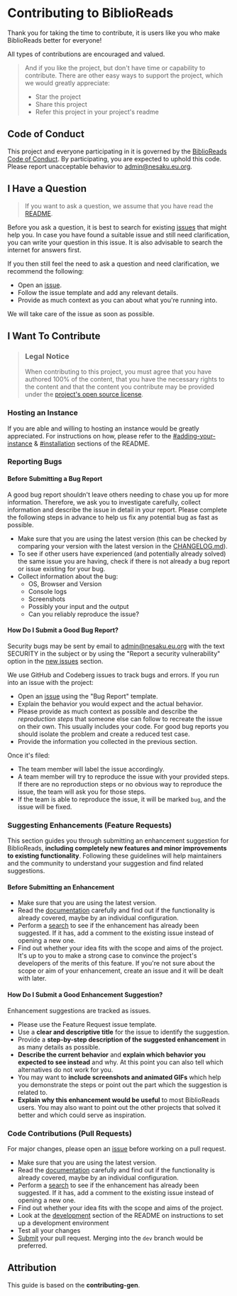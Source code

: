 # Contributing to BiblioReads

Thank you for taking the time to contribute, it is users like you who make BiblioReads better for everyone!

All types of contributions are encouraged and valued.

> And if you like the project, but don't have time or capability to contribute. There are other easy ways to support the project, which we would greatly appreciate:
>
> - Star the project
> - Share this project
> - Refer this project in your project's readme

## Code of Conduct

This project and everyone participating in it is governed by the
[BiblioReads Code of Conduct](https://github.com/nesaku/BiblioReads/blob/main/CODE_OF_CONDUCT.md).
By participating, you are expected to uphold this code. Please report unacceptable behavior
to admin@nesaku.eu.org.

## I Have a Question

> If you want to ask a question, we assume that you have read the [README](https://github.com/nesaku/biblioreads#readme).

Before you ask a question, it is best to search for existing [issues](https://github.com/nesaku/biblioreads/issues) that might help you. In case you have found a suitable issue and still need clarification, you can write your question in this issue. It is also advisable to search the internet for answers first.

If you then still feel the need to ask a question and need clarification, we recommend the following:

- Open an [issue](https://github.com/nesaku/biblioreads/issues/new).
- Follow the issue template and add any relevant details.
- Provide as much context as you can about what you're running into.

We will take care of the issue as soon as possible.

## I Want To Contribute

> ### Legal Notice
>
> When contributing to this project, you must agree that you have authored 100% of the content, that you have the necessary rights to the content and that the content you contribute may be provided under the [project's open source license](https://github.com/nesaku/BiblioReads/blob/main/LICENSE.txt).

### Hosting an Instance

If you are able and willing to hosting an instance would be greatly appreciated. For instructions on how, please refer to the [#adding-your-instance](https://github.com/nesaku/BiblioReads#adding-your-instance) & [#installation](https://github.com/nesaku/BiblioReads#installation) sections of the README.

### Reporting Bugs

#### Before Submitting a Bug Report

A good bug report shouldn't leave others needing to chase you up for more information. Therefore, we ask you to investigate carefully, collect information and describe the issue in detail in your report. Please complete the following steps in advance to help us fix any potential bug as fast as possible.

- Make sure that you are using the latest version (this can be checked by comparing your version with the latest version in the [CHANGELOG.md](https://github.com/nesaku/BiblioReads/blob/main/CHANGELOG.md#changelog)).
- To see if other users have experienced (and potentially already solved) the same issue you are having, check if there is not already a bug report or issue existing for your bug.
- Collect information about the bug:
  - OS, Browser and Version
  - Console logs
  - Screenshots
  - Possibly your input and the output
  - Can you reliably reproduce the issue?

#### How Do I Submit a Good Bug Report?

Security bugs may be sent by email to admin@nesaku.eu.org with the text SECURITY in the subject or by using the "Report a security vulnerability" option in the [new issues](https://github.com/nesaku/BiblioReads/issues/new/choose) section.

We use GitHub and Codeberg issues to track bugs and errors. If you run into an issue with the project:

- Open an [issue](https://github.com/nesaku/biblioreads/issues/new) using the "Bug Report" template.
- Explain the behavior you would expect and the actual behavior.
- Please provide as much context as possible and describe the _reproduction steps_ that someone else can follow to recreate the issue on their own. This usually includes your code. For good bug reports you should isolate the problem and create a reduced test case.
- Provide the information you collected in the previous section.

Once it's filed:

- The team member will label the issue accordingly.
- A team member will try to reproduce the issue with your provided steps. If there are no reproduction steps or no obvious way to reproduce the issue, the team will ask you for those steps.
- If the team is able to reproduce the issue, it will be marked `bug`, and the issue will be fixed.

### Suggesting Enhancements (Feature Requests)

This section guides you through submitting an enhancement suggestion for BiblioReads, **including completely new features and minor improvements to existing functionality**. Following these guidelines will help maintainers and the community to understand your suggestion and find related suggestions.

#### Before Submitting an Enhancement

- Make sure that you are using the latest version.
- Read the [documentation](https://github.com/nesaku/biblioreads#readme) carefully and find out if the functionality is already covered, maybe by an individual configuration.
- Perform a [search](https://github.com/nesaku/biblioreads/issues) to see if the enhancement has already been suggested. If it has, add a comment to the existing issue instead of opening a new one.
- Find out whether your idea fits with the scope and aims of the project. It's up to you to make a strong case to convince the project's developers of the merits of this feature. If you're not sure about the scope or aim of your enhancement, create an issue and it will be dealt with later.

#### How Do I Submit a Good Enhancement Suggestion?

Enhancement suggestions are tracked as issues.

- Please use the Feature Request issue template.
- Use a **clear and descriptive title** for the issue to identify the suggestion.
- Provide a **step-by-step description of the suggested enhancement** in as many details as possible.
- **Describe the current behavior** and **explain which behavior you expected to see instead** and why. At this point you can also tell which alternatives do not work for you.
- You may want to **include screenshots and animated GIFs** which help you demonstrate the steps or point out the part which the suggestion is related to.
- **Explain why this enhancement would be useful** to most BiblioReads users. You may also want to point out the other projects that solved it better and which could serve as inspiration.

### Code Contributions (Pull Requests)

For major changes, please open an [issue](https://github.com/nesaku/biblioreads/issues/new) before working on a pull request.

- Make sure that you are using the latest version.
- Read the [documentation](https://github.com/nesaku/biblioreads#readme) carefully and find out if the functionality is already covered, maybe by an individual configuration.
- Perform a [search](https://github.com/nesaku/biblioreads/issues) to see if the enhancement has already been suggested. If it has, add a comment to the existing issue instead of opening a new one.
- Find out whether your idea fits with the scope and aims of the project.
- Look at the [development](https://github.com/nesaku/BiblioReads#development) section of the README on instructions to set up a development environment
- Test all your changes
- [Submit](https://github.com/nesaku/biblioreads/compare) your pull request. Merging into the `dev` branch would be preferred.

## Attribution

This guide is based on the **contributing-gen**.
